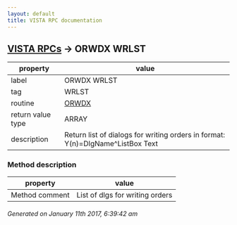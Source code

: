 ```yaml
---
layout: default
title: VISTA RPC documentation
---
```




## [VISTA RPCs](TableOfContent.md) &#8594; ORWDX WRLST 

 property | value 
--- | --- 
 label | ORWDX WRLST
 tag | WRLST
 routine | [ORWDX](http://code.osehra.org/dox/Routine_ORWDX_source.html)
 return value type | ARRAY
 description | Return list of dialogs for writing orders in format:        Y(n)=DlgName^ListBox Text


### Method description

 property | value 
--- | --- 
 Method comment | List of dlgs for writing orders




 ###### Generated on January 11th 2017, 6:39:42 am